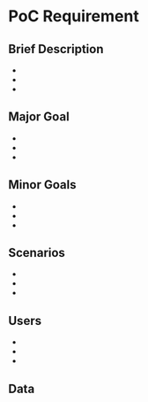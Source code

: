 # PoC Requirement

## Brief Description
-
-
-


## Major Goal
-
-
-

## Minor Goals
-
-
-

## Scenarios
-
-
-

## Users
-
-
-

## Data
